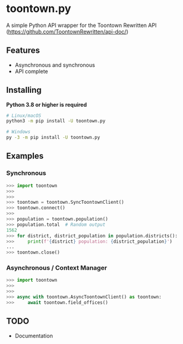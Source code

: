 # toontown.py
A simple Python API wrapper for the Toontown Rewritten API (https://github.com/ToontownRewritten/api-doc/)

## Features
- Asynchronous and synchronous
- API complete

## Installing
**Python 3.8 or higher is required**

```zsh
# Linux/macOS
python3 -m pip install -U toontown.py

# Windows
py -3 -m pip install -U toontown.py
```

## Examples

### Synchronous

```py
>>> import toontown
>>> 
>>> 
>>> toontown = toontown.SyncToontownClient()
>>> toontown.connect()
>>> 
>>> population = toontown.population()
>>> population.total  # Random output
1562
>>> for district, district_population in population.districts():
>>>     print(f'{district} population: {district_population}')
... 
>>> toontown.close()
```

### Asynchronous / Context Manager

```py
>>> import toontown
>>> 
>>> 
>>> async with toontown.AsyncToontownClient() as toontown:
>>>     await toontown.field_offices()
```

## TODO
- Documentation
